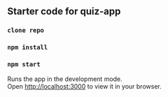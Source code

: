 
## Starter code for quiz-app

### `clone repo`
### `npm install`
### `npm start`

Runs the app in the development mode.\
Open [http://localhost:3000](http://localhost:3000) to view it in your browser.


